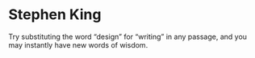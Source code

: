 

# Stephen King



Try substituting the word “design” for “writing” in any passage, and you may instantly have new words
of wisdom.